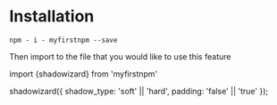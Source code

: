 # Installation

`npm - i - myfirstnpm --save`

Then import to the file that you would like to use this feature

import {shadowizard} from 'myfirstnpm'

shadowizard({
  shadow_type: 'soft' || 'hard',
  padding: 'false' || 'true'
});
